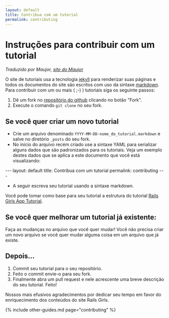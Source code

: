```yaml
---
layout: default
title: Contribua com um tutorial
permalink: contributing
---
```


# Instruções para contribuir com um tutorial

*Traduzido por Maujor, [site do Maujor](http://www.maujor.com)*

O site de tutoriais usa a tecnologia [jekyll](https://github.com/mojombo/jekyll) para renderizar suas páginas e todos os documentos do site são escritos com uso da sintaxe [markdown](http://daringfireball.net/projects/markdown/). Para contribuir com um ou mais  ( ;-) ) tutoriais siga os seguinte passos:

1. Dê um fork no [repositório do github](https://github.com/railsgirlsmaceio/railsgirlsguides) clicando no botão "Fork".
2. Execute o comando `git clone` no seu fork.

## Se você quer criar um novo tutorial

- Crie um arquivo denominado `YYYY-MM-DD-nome_do_tutorial.markdown` e salve no diretório `_posts` do seu fork.
- No início do arquivo recém criado use a sintaxe YAML para serializar alguns dados que são padronizados para os tutoriais. Veja um exemplo destes dados que se aplica a este documento que você está visualizando:

<dev>
  ---
  layout: default
  title: Contribua com um tutorial
  permalink: contributing
  ---
</dev>

- A seguir escreva seu tutorial usando a sintaxe markdown.

Você pode tomar como base para seu tutorial a estrutura do tutorial [Rails Girls App Tutorial](https://github.com/railsgirlsmaceio/railsgirlsguides/blob/gh-pages/_posts/2012-04-18-app.markdown).

## Se você quer melhorar um tutorial já existente:
Faça as mudanças no arquivo que você quer mudar! Você não precisa criar um novo arquivo se você quer mudar alguma coisa em um arquivo que já existe.

## Depois...

1. Commit seu tutorial para o seu repositório.
2. Feito o commit envie-o para seu fork.
3. Finalmente abra um pull request e nele acrescente uma breve descrição do seu tutorial. Feito!

Nossos mais efusivos agradecimentos por dedicar seu tempo em favor do enriquecimento dos conteúdos do site Rails Girls.

{% include other-guides.md page="contributing" %}
